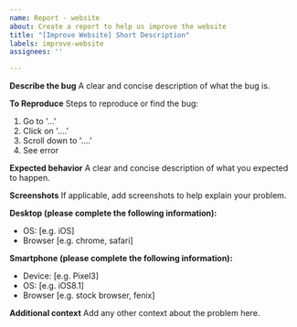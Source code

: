 ```yaml
---
name: Report - website
about: Create a report to help us improve the website
title: "[Improve Website] Short Description"
labels: improve-website
assignees: ''

---
```


**Describe the bug**
A clear and concise description of what the bug is.

**To Reproduce**
Steps to reproduce or find the bug:
1. Go to '...'
2. Click on '....'
3. Scroll down to '....'
4. See error

**Expected behavior**
A clear and concise description of what you expected to happen.

**Screenshots**
If applicable, add screenshots to help explain your problem.

**Desktop (please complete the following information):**
 - OS: [e.g. iOS]
 - Browser [e.g. chrome, safari]

**Smartphone (please complete the following information):**
 - Device: [e.g. Pixel3]
 - OS: [e.g. iOS8.1]
 - Browser [e.g. stock browser, fenix]

**Additional context**
Add any other context about the problem here.

